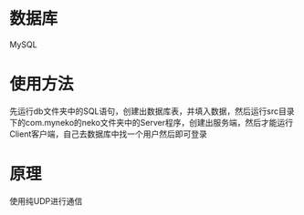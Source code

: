 # 数据库
MySQL
# 使用方法
先运行db文件夹中的SQL语句，创建出数据库表，并填入数据，然后运行src目录下的com.myneko的neko文件夹中的Server程序，创建出服务端，然后才能运行Client客户端，自己去数据库中找一个用户然后即可登录
# 原理
使用纯UDP进行通信